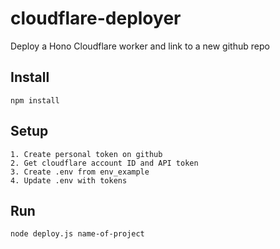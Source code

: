 # cloudflare-deployer

Deploy a Hono Cloudflare worker and link to a new github repo

## Install

```
npm install
```

## Setup

```
1. Create personal token on github
2. Get cloudflare account ID and API token
3. Create .env from env_example
4. Update .env with tokens
```

## Run

```
node deploy.js name-of-project
```
